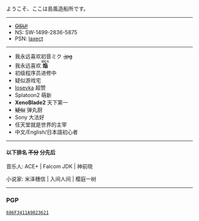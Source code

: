 ようこそ、ここは島風造船所です。

---

+ [~~OSU!~~](https://osu.ppy.sh/users/6428299)
+ NS: SW-1499-2836-5875
+ PSN: [laxect](https://psnine.com/psnid/laxect)

---

+ 我永远喜欢初音ミク ~~.jpg~~
+ 我永远喜欢 **<ruby>焔<rt>ほむら</rt></ruby>**
+ 初级程序员进修中
+ 疑似游戏宅
+ [Iosevka](https://github.com/be5invis/Iosevka) 超赞
+ Splatoon2 萌新
+ **XenoBlade2** 天下第一
+ ~~疑似~~ 弹丸厨
+ Sony 大法好
+ 任天堂就是世界的主宰
+ 中文/English/日本語初心者

---

#### 以下排名 ~~不分~~ 分先后

音乐人: ACE+ | Falcom JDK | 神前晓

小说家: 米泽穗信 | 入间人间 | 樱庭一树

---

### PGP

[`686F3411A9823621`](http://keyserver.ubuntu.com/pks/lookup?op=get&search=0xc26bce774cc866acde9b127c686f3411a9823621)

